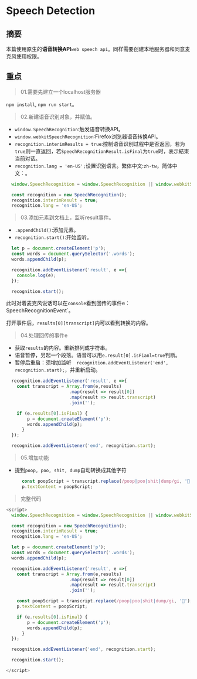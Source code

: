 # Speech Detection

## 摘要

本篇使用原生的**语音转换API**`web speech api`。同样需要创建本地服务器和同意麦克风使用权限。

## 重点

>01.需要先建立一个localhost服务器

`npm install`, `npm run start`。

>02.新建语音识别对象，并赋值。

- `window.SpeechRecognition`:触发语音转换API。
- `window.webkitSpeechRecognition`:Firefox浏览器语音转换API。
- `recognition.interimResults = true`:控制语音识别过程中是否返回，若为`true`则一直返回，若`SpeechRecognitionResult.isFinal`为`true`时，表示結束当前对话。
- `recognition.lang = 'en-US';`设置识别语言。繁体中文:`zh-tw`，简体中文：。

```javascript
  window.SpeechRecognition = window.SpeechRecognition || window.webkitSpeechRecognition;

  const recognition = new SpeechRecognition();
  recognition.interimResult = true;
  recognition.lang = 'en-US';
```

>03.添加元素到文档上，监听result事件。

- `.appendChild()`:添加元素。
- `recognition.start()`:开始监听。

```javascript
  let p = document.createElement('p');
  const words = document.querySelector('.words');
  words.appendChild(p);

  recognition.addEventListener('result', e =>{
    console.log(e);
  });

  recognition.start();
```

此时对着麦克风说话可以在`console`看到回传的事件e：SpeechRecognitionEvent`。

打开事件后，`results[0][transcript]`内可以看到转换的内容。

>04.处理回传的事件e

- 获取`results`的内容。重新排列成字符串。
- 语音暂停，另起一个段落。语音可以用`e.result[0].isFianl=true`判断。
- 暂停后重启：须增加监听`  recognition.addEventListener('end', recognition.start);`，并重新启动。

```javascript
  recognition.addEventListener('result', e =>{
    const transcript = Array.from(e,results)
                        .map(result => result[0])
                        .map(result => result.transcript)
                        .join('');

    if (e.results[0].isFinal) {
        p = document.createElement('p');
        words.appendChild(p);
      }
  });

  recognition.addEventListener('end', recognition.start);
```

>05.增加功能
- 提到`poop, poo, shit, dump`自动转换成其他字符


```javascript
      const poopScript = transcript.replace(/poop|poo|shit|dump/gi, '💩');
      p.textContent = poopScript;
```

> 完整代码

```javascript
<script>
  window.SpeechRecognition = window.SpeechRecognition || window.webkitSpeechRecognition;

  const recognition = new SpeechRecognition();
  recognition.interimResult = true;
  recognition.lang = 'en-US';

  let p = document.createElement('p');
  const words = document.querySelector('.words');
  words.appendChild(p);

  recognition.addEventListener('result', e =>{
    const transcript = Array.from(e,results)
                        .map(result => result[0])
                        .map(result => result.transcript)
                        .join('');

    const poopScript = transcript.replace(/poop|poo|shit|dump/gi, '💩');
    p.textContent = poopScript;

    if (e.results[0].isFinal) {
        p = document.createElement('p');
        words.appendChild(p);
      }
  });

  recognition.addEventListener('end', recognition.start);

  recognition.start();

</script>
```

